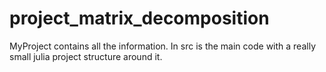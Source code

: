# project_matrix_decomposition
MyProject contains all the information. In src is the main code with a really small julia project structure around it.
